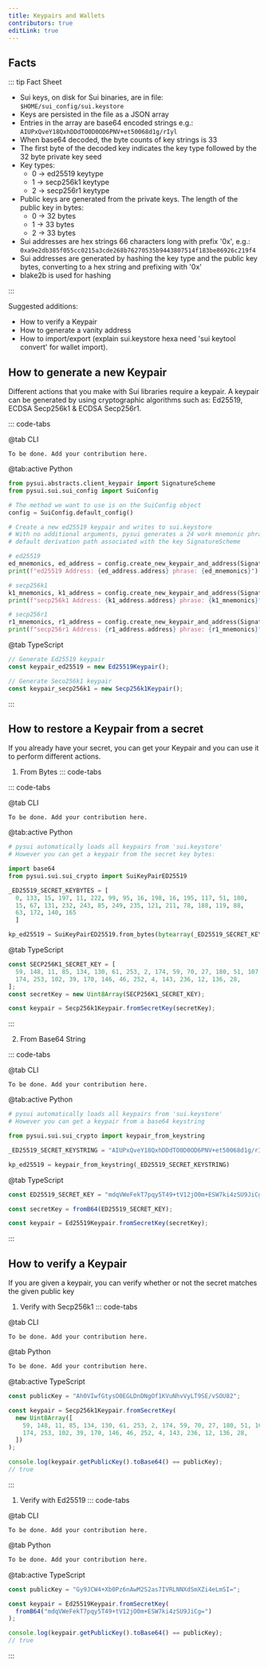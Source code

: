 ```yaml
---
title: Keypairs and Wallets
contributors: true
editLink: true
---
```


## Facts

::: tip Fact Sheet

- Sui keys, on disk for Sui binaries, are in file: `$HOME/sui_config/sui.keystore `
- Keys are persisted in the file as a JSON array
- Entries in the array are base64 encoded strings e.g.: `AIUPxQveY18QxhDDdTO0D0OD6PNV+et50068d1g/rIyl`
- When base64 decoded, the byte counts of key strings is 33
- The first byte of the decoded key indicates the key type followed by the 32 byte private key seed
- Key types:
  - 0 -> ed25519 keytype
  - 1 -> secp256k1 keytype
  - 2 -> secp256r1 keytype
- Public keys are generated from the private keys. The length of the public key in bytes:
  - 0 -> 32 bytes
  - 1 -> 33 bytes
  - 2 -> 33 bytes
- Sui addresses are hex strings 66 characters long with prefix '0x', e.g.: `0xa9e2db385f055cc0215a3cde268b76270535b9443807514f183be86926c219f4`
- Sui addresses are generated by hashing the key type and the public key bytes, converting to a hex string
  and prefixing with '0x'
- blake2b is used for hashing

:::

Suggested additions:

- How to verify a Keypair
- How to generate a vanity address
- How to import/export (explain sui.keystore hexa need 'sui keytool convert' for wallet import).

## How to generate a new Keypair

Different actions that you make with Sui libraries require a keypair. A keypair can be generated by using cryptographic algorithms such as: Ed25519, ECDSA Secp256k1 & ECDSA Secp256r1.

::: code-tabs

@tab CLI

```shell
To be done. Add your contribution here.
```

@tab:active Python

```python
from pysui.abstracts.client_keypair import SignatureScheme
from pysui.sui.sui_config import SuiConfig

# The method we want to use is on the SuiConfig object
config = SuiConfig.default_config()

# Create a new ed25519 keypair and writes to sui.keystore
# With no additional arguments, pysui generates a 24 work mnemonic phrase and
# default derivation path associated with the key SignatureScheme

# ed25519
ed_mnemonics, ed_address = config.create_new_keypair_and_address(SignatureScheme.ED25519)
print(f"ed25519 Address: {ed_address.address} phrase: {ed_mnemonics}")

# secp256k1
k1_mnemonics, k1_address = config.create_new_keypair_and_address(SignatureScheme.SECP256K1)
print(f"secp256k1 Address: {k1_address.address} phrase: {k1_mnemonics}")

# secp256r1
r1_mnemonics, r1_address = config.create_new_keypair_and_address(SignatureScheme.SECP256R1)
print(f"secp256r1 Address: {r1_address.address} phrase: {r1_mnemonics}")

```

@tab TypeScript

```ts
// Generate Ed25519 keypair
const keypair_ed25519 = new Ed25519Keypair();

// Generate Seco256k1 keypair
const keypair_secp256k1 = new Secp256k1Keypair();
```

:::

## How to restore a Keypair from a secret

If you already have your secret, you can get your Keypair and you can use it to perform different actions.

1. From Bytes
   ::: code-tabs

::: code-tabs

@tab CLI

```shell
To be done. Add your contribution here.
```

@tab:active Python

```python
# pysui automatically loads all keypairs from 'sui.keystore'
# However you can get a keypair from the secret key bytes:

import base64
from pysui.sui.sui_crypto import SuiKeyPairED25519

_ED25519_SECRET_KEYBYTES = [
  0, 133, 15, 197, 11, 222, 99, 95, 16, 198, 16, 195, 117, 51, 180,
  15, 67, 131, 232, 243, 85, 249, 235, 121, 211, 78, 188, 119, 88,
  63, 172, 140, 165
  ]

kp_ed25519 = SuiKeyPairED25519.from_bytes(bytearray(_ED25519_SECRET_KEYBYTES))
```

@tab TypeScript

```ts
const SECP256K1_SECRET_KEY = [
  59, 148, 11, 85, 134, 130, 61, 253, 2, 174, 59, 70, 27, 180, 51, 107, 94, 203,
  174, 253, 102, 39, 170, 146, 46, 252, 4, 143, 236, 12, 136, 28,
];
const secretKey = new Uint8Array(SECP256K1_SECRET_KEY);

const keypair = Secp256k1Keypair.fromSecretKey(secretKey);
```

:::

2. From Base64 String

::: code-tabs

@tab CLI

```shell
To be done. Add your contribution here.
```

@tab:active Python

```python
# pysui automatically loads all keypairs from 'sui.keystore'
# However you can get a keypair from a base64 keystring

from pysui.sui.sui_crypto import keypair_from_keystring

_ED25519_SECRET_KEYSTRING = "AIUPxQveY18QxhDDdTO0D0OD6PNV+et50068d1g/rIyl"

kp_ed25519 = keypair_from_keystring(_ED25519_SECRET_KEYSTRING)
```

@tab TypeScript

```ts
const ED25519_SECRET_KEY = "mdqVWeFekT7pqy5T49+tV12jO0m+ESW7ki4zSU9JiCg=";

const secretKey = fromB64(ED25519_SECRET_KEY);

const keypair = Ed25519Keypair.fromSecretKey(secretKey);
```

:::

## How to verify a Keypair

If you are given a keypair, you can verify whether or not the secret matches the given public key

1. Verify with Secp256k1
::: code-tabs

@tab CLI

```shell
To be done. Add your contribution here.
```

@tab Python

```python
To be done. Add your contribution here.
```

@tab:active TypeScript

```ts
const publicKey = "Ah0VIwfGtysO0EGLDnDNgOf1KVuNhvVyLT9SE/vSOU82";

const keypair = Secp256k1Keypair.fromSecretKey(
  new Uint8Array([
    59, 148, 11, 85, 134, 130, 61, 253, 2, 174, 59, 70, 27, 180, 51, 107, 94, 203,
    174, 253, 102, 39, 170, 146, 46, 252, 4, 143, 236, 12, 136, 28,
  ])
);

console.log(keypair.getPublicKey().toBase64() == publicKey);
// true
```

:::

1. Verify with Ed25519
::: code-tabs

@tab CLI

```shell
To be done. Add your contribution here.
```

@tab Python

```python
To be done. Add your contribution here.
```

@tab:active TypeScript

```ts
const publicKey = "Gy9JCW4+Xb0Pz6nAwM2S2as7IVRLNNXdSmXZi4eLmSI=";

const keypair = Ed25519Keypair.fromSecretKey(
  fromB64("mdqVWeFekT7pqy5T49+tV12jO0m+ESW7ki4zSU9JiCg=")
);

console.log(keypair.getPublicKey().toBase64() == publicKey);
// true
```

:::
